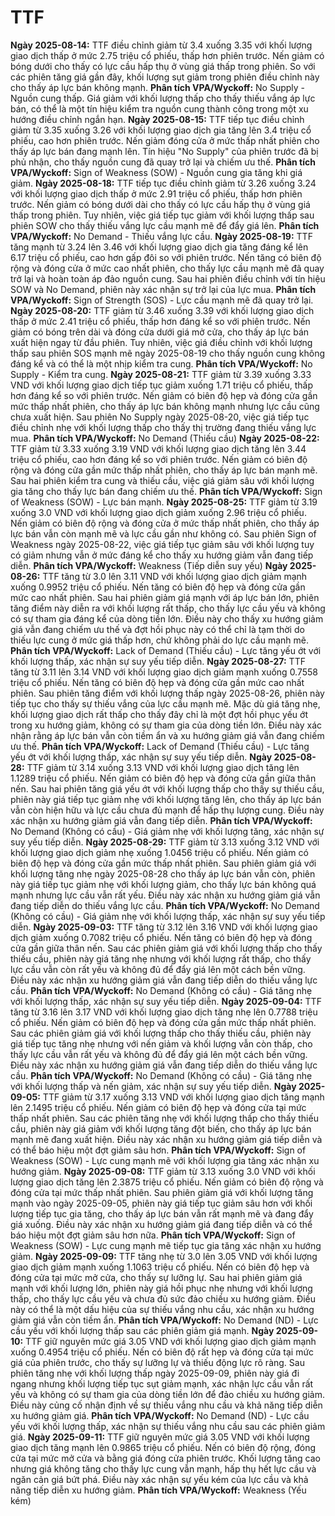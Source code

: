 # TTF

**Ngày 2025-08-14:** TTF điều chỉnh giảm từ 3.4 xuống 3.35 với khối lượng giao dịch thấp ở mức 2.75 triệu cổ phiếu, thấp hơn phiên trước. Nến giảm có bóng dưới cho thấy có lực cầu hấp thụ ở vùng giá thấp trong phiên. So với các phiên tăng giá gần đây, khối lượng sụt giảm trong phiên điều chỉnh này cho thấy áp lực bán không mạnh. **Phân tích VPA/Wyckoff:** No Supply - Nguồn cung thấp. Giá giảm với khối lượng thấp cho thấy thiếu vắng áp lực bán, có thể là một tín hiệu kiểm tra nguồn cung thành công trong một xu hướng điều chỉnh ngắn hạn.
**Ngày 2025-08-15:** TTF tiếp tục điều chỉnh giảm từ 3.35 xuống 3.26 với khối lượng giao dịch gia tăng lên 3.4 triệu cổ phiếu, cao hơn phiên trước. Nến giảm đóng cửa ở mức thấp nhất phiên cho thấy áp lực bán đang mạnh lên. Tín hiệu "No Supply" của phiên trước đã bị phủ nhận, cho thấy nguồn cung đã quay trở lại và chiếm ưu thế. **Phân tích VPA/Wyckoff:** Sign of Weakness (SOW) - Nguồn cung gia tăng khi giá giảm.
**Ngày 2025-08-18:** TTF tiếp tục điều chỉnh giảm từ 3.26 xuống 3.24 với khối lượng giao dịch thấp ở mức 2.91 triệu cổ phiếu, thấp hơn phiên trước. Nến giảm có bóng dưới dài cho thấy có lực cầu hấp thụ ở vùng giá thấp trong phiên. Tuy nhiên, việc giá tiếp tục giảm với khối lượng thấp sau phiên SOW cho thấy thiếu vắng lực cầu mạnh mẽ để đẩy giá lên. **Phân tích VPA/Wyckoff:** No Demand - Thiếu vắng lực cầu.
**Ngày 2025-08-19:** TTF tăng mạnh từ 3.24 lên 3.46 với khối lượng giao dịch gia tăng đáng kể lên 6.17 triệu cổ phiếu, cao hơn gấp đôi so với phiên trước. Nến tăng có biên độ rộng và đóng cửa ở mức cao nhất phiên, cho thấy lực cầu mạnh mẽ đã quay trở lại và hoàn toàn áp đảo nguồn cung. Sau hai phiên điều chỉnh với tín hiệu SOW và No Demand, phiên này xác nhận sự trở lại của lực mua. **Phân tích VPA/Wyckoff:** Sign of Strength (SOS) - Lực cầu mạnh mẽ đã quay trở lại.
**Ngày 2025-08-20:** TTF giảm từ 3.46 xuống 3.39 với khối lượng giao dịch thấp ở mức 2.41 triệu cổ phiếu, thấp hơn đáng kể so với phiên trước. Nến giảm có bóng trên dài và đóng cửa dưới giá mở cửa, cho thấy áp lực bán xuất hiện ngay từ đầu phiên. Tuy nhiên, việc giá điều chỉnh với khối lượng thấp sau phiên SOS mạnh mẽ ngày 2025-08-19 cho thấy nguồn cung không đáng kể và có thể là một nhịp kiểm tra cung. **Phân tích VPA/Wyckoff:** No Supply - Kiểm tra cung.
**Ngày 2025-08-21:** TTF giảm từ 3.39 xuống 3.33 VND với khối lượng giao dịch tiếp tục giảm xuống 1.71 triệu cổ phiếu, thấp hơn đáng kể so với phiên trước. Nến giảm có biên độ hẹp và đóng cửa gần mức thấp nhất phiên, cho thấy áp lực bán không mạnh nhưng lực cầu cũng chưa xuất hiện. Sau phiên No Supply ngày 2025-08-20, việc giá tiếp tục điều chỉnh nhẹ với khối lượng thấp cho thấy thị trường đang thiếu vắng lực mua. **Phân tích VPA/Wyckoff:** No Demand (Thiếu cầu)
**Ngày 2025-08-22:** TTF giảm từ 3.33 xuống 3.19 VND với khối lượng giao dịch tăng lên 3.44 triệu cổ phiếu, cao hơn đáng kể so với phiên trước. Nến giảm có biên độ rộng và đóng cửa gần mức thấp nhất phiên, cho thấy áp lực bán mạnh mẽ. Sau hai phiên kiểm tra cung và thiếu cầu, việc giá giảm sâu với khối lượng gia tăng cho thấy lực bán đang chiếm ưu thế. **Phân tích VPA/Wyckoff:** Sign of Weakness (SOW) - Lực bán mạnh.
**Ngày 2025-08-25:** TTF giảm từ 3.19 xuống 3.0 VND với khối lượng giao dịch giảm xuống 2.96 triệu cổ phiếu. Nến giảm có biên độ rộng và đóng cửa ở mức thấp nhất phiên, cho thấy áp lực bán vẫn còn mạnh mẽ và lực cầu gần như không có. Sau phiên Sign of Weakness ngày 2025-08-22, việc giá tiếp tục giảm sâu với khối lượng tuy có giảm nhưng vẫn ở mức đáng kể cho thấy xu hướng giảm vẫn đang tiếp diễn. **Phân tích VPA/Wyckoff:** Weakness (Tiếp diễn suy yếu)
**Ngày 2025-08-26:** TTF tăng từ 3.0 lên 3.11 VND với khối lượng giao dịch giảm mạnh xuống 0.9952 triệu cổ phiếu. Nến tăng có biên độ hẹp và đóng cửa gần mức cao nhất phiên. Sau hai phiên giảm giá mạnh với áp lực bán lớn, phiên tăng điểm này diễn ra với khối lượng rất thấp, cho thấy lực cầu yếu và không có sự tham gia đáng kể của dòng tiền lớn. Điều này cho thấy xu hướng giảm giá vẫn đang chiếm ưu thế và đợt hồi phục này có thể chỉ là tạm thời do thiếu lực cung ở mức giá thấp hơn, chứ không phải do lực cầu mạnh mẽ. **Phân tích VPA/Wyckoff:** Lack of Demand (Thiếu cầu) - Lực tăng yếu ớt với khối lượng thấp, xác nhận sự suy yếu tiếp diễn.
**Ngày 2025-08-27:** TTF tăng từ 3.11 lên 3.14 VND với khối lượng giao dịch giảm mạnh xuống 0.7558 triệu cổ phiếu. Nến tăng có biên độ hẹp và đóng cửa gần mức cao nhất phiên. Sau phiên tăng điểm với khối lượng thấp ngày 2025-08-26, phiên này tiếp tục cho thấy sự thiếu vắng của lực cầu mạnh mẽ. Mặc dù giá tăng nhẹ, khối lượng giao dịch rất thấp cho thấy đây chỉ là một đợt hồi phục yếu ớt trong xu hướng giảm, không có sự tham gia của dòng tiền lớn. Điều này xác nhận rằng áp lực bán vẫn còn tiềm ẩn và xu hướng giảm giá vẫn đang chiếm ưu thế. **Phân tích VPA/Wyckoff:** Lack of Demand (Thiếu cầu) - Lực tăng yếu ớt với khối lượng thấp, xác nhận sự suy yếu tiếp diễn.
**Ngày 2025-08-28:** TTF giảm từ 3.14 xuống 3.13 VND với khối lượng giao dịch tăng lên 1.1289 triệu cổ phiếu. Nến giảm có biên độ hẹp và đóng cửa gần giữa thân nến. Sau hai phiên tăng giá yếu ớt với khối lượng thấp cho thấy sự thiếu cầu, phiên này giá tiếp tục giảm nhẹ với khối lượng tăng lên, cho thấy áp lực bán vẫn còn hiện hữu và lực cầu chưa đủ mạnh để hấp thụ lượng cung. Điều này xác nhận xu hướng giảm giá vẫn đang tiếp diễn. **Phân tích VPA/Wyckoff:** No Demand (Không có cầu) - Giá giảm nhẹ với khối lượng tăng, xác nhận sự suy yếu tiếp diễn.
**Ngày 2025-08-29:** TTF giảm từ 3.13 xuống 3.12 VND với khối lượng giao dịch giảm nhẹ xuống 1.0456 triệu cổ phiếu. Nến giảm có biên độ hẹp và đóng cửa gần mức thấp nhất phiên. Sau phiên giảm giá với khối lượng tăng nhẹ ngày 2025-08-28 cho thấy áp lực bán vẫn còn, phiên này giá tiếp tục giảm nhẹ với khối lượng giảm, cho thấy lực bán không quá mạnh nhưng lực cầu vẫn rất yếu. Điều này xác nhận xu hướng giảm giá vẫn đang tiếp diễn do thiếu vắng lực cầu. **Phân tích VPA/Wyckoff:** No Demand (Không có cầu) - Giá giảm nhẹ với khối lượng thấp, xác nhận sự suy yếu tiếp diễn.
**Ngày 2025-09-03:** TTF tăng từ 3.12 lên 3.16 VND với khối lượng giao dịch giảm xuống 0.7082 triệu cổ phiếu. Nến tăng có biên độ hẹp và đóng cửa gần giữa thân nến. Sau các phiên giảm giá với khối lượng thấp cho thấy thiếu cầu, phiên này giá tăng nhẹ nhưng với khối lượng rất thấp, cho thấy lực cầu vẫn còn rất yếu và không đủ để đẩy giá lên một cách bền vững. Điều này xác nhận xu hướng giảm giá vẫn đang tiếp diễn do thiếu vắng lực cầu. **Phân tích VPA/Wyckoff:** No Demand (Không có cầu) - Giá tăng nhẹ với khối lượng thấp, xác nhận sự suy yếu tiếp diễn.
**Ngày 2025-09-04:** TTF tăng từ 3.16 lên 3.17 VND với khối lượng giao dịch tăng nhẹ lên 0.7788 triệu cổ phiếu. Nến giảm có biên độ hẹp và đóng cửa gần mức thấp nhất phiên. Sau các phiên giảm giá với khối lượng thấp cho thấy thiếu cầu, phiên này giá tiếp tục tăng nhẹ nhưng với nến giảm và khối lượng vẫn còn thấp, cho thấy lực cầu vẫn rất yếu và không đủ để đẩy giá lên một cách bền vững. Điều này xác nhận xu hướng giảm giá vẫn đang tiếp diễn do thiếu vắng lực cầu. **Phân tích VPA/Wyckoff:** No Demand (Không có cầu) - Giá tăng nhẹ với khối lượng thấp và nến giảm, xác nhận sự suy yếu tiếp diễn.
**Ngày 2025-09-05:** TTF giảm từ 3.17 xuống 3.13 VND với khối lượng giao dịch tăng mạnh lên 2.1495 triệu cổ phiếu. Nến giảm có biên độ hẹp và đóng cửa tại mức thấp nhất phiên. Sau các phiên tăng nhẹ với khối lượng thấp cho thấy thiếu cầu, phiên này giá giảm với khối lượng tăng đột biến, cho thấy áp lực bán mạnh mẽ đang xuất hiện. Điều này xác nhận xu hướng giảm giá tiếp diễn và có thể báo hiệu một đợt giảm sâu hơn. **Phân tích VPA/Wyckoff:** Sign of Weakness (SOW) - Lực cung mạnh mẽ với khối lượng gia tăng xác nhận xu hướng giảm.
**Ngày 2025-09-08:** TTF giảm từ 3.13 xuống 3.0 VND với khối lượng giao dịch tăng lên 2.3875 triệu cổ phiếu. Nến giảm có biên độ rộng và đóng cửa tại mức thấp nhất phiên. Sau phiên giảm giá với khối lượng tăng mạnh vào ngày 2025-09-05, phiên này giá tiếp tục giảm sâu hơn với khối lượng tiếp tục gia tăng, cho thấy áp lực bán vẫn rất mạnh mẽ và đang đẩy giá xuống. Điều này xác nhận xu hướng giảm giá đang tiếp diễn và có thể báo hiệu một đợt giảm sâu hơn nữa. **Phân tích VPA/Wyckoff:** Sign of Weakness (SOW) - Lực cung mạnh mẽ tiếp tục gia tăng xác nhận xu hướng giảm.
**Ngày 2025-09-09:** TTF tăng nhẹ từ 3.0 lên 3.05 VND với khối lượng giao dịch giảm mạnh xuống 1.1063 triệu cổ phiếu. Nến có biên độ hẹp và đóng cửa tại mức mở cửa, cho thấy sự lưỡng lự. Sau hai phiên giảm giá mạnh với khối lượng lớn, phiên này giá hồi phục nhẹ nhưng với khối lượng thấp, cho thấy lực cầu yếu và chưa đủ sức đảo chiều xu hướng giảm. Điều này có thể là một dấu hiệu của sự thiếu vắng nhu cầu, xác nhận xu hướng giảm giá vẫn còn tiềm ẩn. **Phân tích VPA/Wyckoff:** No Demand (ND) - Lực cầu yếu với khối lượng thấp sau các phiên giảm giá mạnh.
**Ngày 2025-09-10:** TTF giữ nguyên mức giá 3.05 VND với khối lượng giao dịch giảm mạnh xuống 0.4954 triệu cổ phiếu. Nến có biên độ rất hẹp và đóng cửa tại mức giá của phiên trước, cho thấy sự lưỡng lự và thiếu động lực rõ ràng. Sau phiên tăng nhẹ với khối lượng thấp ngày 2025-09-09, phiên này giá đi ngang nhưng khối lượng tiếp tục sụt giảm mạnh, xác nhận lực cầu vẫn rất yếu và không có sự tham gia của dòng tiền lớn để đảo chiều xu hướng giảm. Điều này củng cố nhận định về sự thiếu vắng nhu cầu và khả năng tiếp diễn xu hướng giảm giá. **Phân tích VPA/Wyckoff:** No Demand (ND) - Lực cầu yếu với khối lượng thấp, xác nhận sự thiếu vắng nhu cầu sau các phiên giảm giá.
**Ngày 2025-09-11:** TTF giữ nguyên mức giá 3.05 VND với khối lượng giao dịch tăng mạnh lên 0.9865 triệu cổ phiếu. Nến có biên độ rộng, đóng cửa tại mức mở cửa và bằng giá đóng cửa phiên trước. Khối lượng tăng cao nhưng giá không tăng cho thấy lực cung vẫn mạnh, hấp thụ hết lực cầu và ngăn cản giá bứt phá. Điều này xác nhận sự yếu kém của lực cầu và khả năng tiếp diễn xu hướng giảm. **Phân tích VPA/Wyckoff:** Weakness (Yếu kém)

